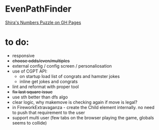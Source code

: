 # EvenPathFinder

[Shira's Numbers Puzzle on GH Pages](https://oferguez.github.io/EvenPathFinder/)

# to do:

* responsive
* ~~choose odds/even/multiples~~
* external config / config screen / personaliosation 
* use of CGPT API:
  - on startup load list of congrats and hamster jokes
  - inline get jokes and congrats
* lint and reformat with proper tool
* ~~fix last square issue~~
* use sth better than dfs algo
* clear logic, why makemove is checking again if move is legal?
* in FireworkExtravaganza - create the Child element internally. no need to push that requirement to the user 
* support multi user (few tabs on the browser playing the game, globals seems to collide)